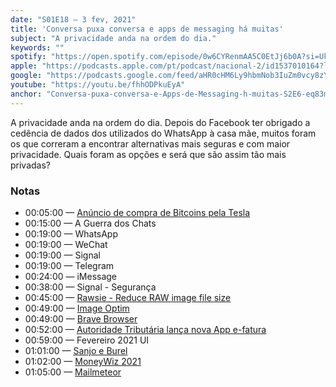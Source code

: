 ```yaml
---
date: "S01E18 — 3 fev, 2021"
title: 'Conversa puxa conversa e apps de messaging há muitas'
subject: "A privacidade anda na ordem do dia."
keywords: ""
spotify: "https://open.spotify.com/episode/0w6CYRenmAA5C0EtJj6b0A?si=UkNI7wQ4Rt2xP33AvMUchA"
apple: "https://podcasts.apple.com/pt/podcast/nacional-2/id1537010164?l=en&i=1000508525693"
google: "https://podcasts.google.com/feed/aHR0cHM6Ly9hbmNob3IuZm0vcy8zYzVjOWFjYy9wb2RjYXN0L3Jzcw/episode/NTQzNjYyMjctYTcyMy00YTBjLWE4MmYtNzhhYWEzNjgyMGJi?sa=X&ved=0CAYQkfYCahcKEwiw66--z-HuAhUAAAAAHQAAAAAQAg"
youtube: "https://youtu.be/fhhODPkuEyA"
anchor: "Conversa-puxa-conversa-e-Apps-de-Messaging-h-muitas-S2E6-eq83mi"
---
```


A privacidade anda na ordem do dia. Depois do Facebook ter obrigado a cedência de dados dos utilizados do WhatsApp à casa mãe, muitos foram os que correram a encontrar alternativas mais seguras e com maior privacidade. Quais foram as opções e será que são assim tão mais privadas?

### Notas

* 00:05:00​ — [Anúncio de compra de Bitcoins pela Tesla](https://eco.sapo.pt/2021/02/08/tesla-investe-15-mil-milhoes-de-dolares-na-bitcoin-moeda-virtual-dispara-para-recorde/)
* 00:15:00​ — A Guerra dos Chats
* 00:19:00​ — WhatsApp
* 00:19:00​ — WeChat
* 00:19:00​ — Signal
* 00:19:00​ — Telegram
* 00:24:00​ — iMessage
* 00:38:00​ — Signal - Segurança
* 00:45:00​ — [Rawsie - Reduce RAW image file size](https://rawsie.co/)
* 00:49:00​ — [Image Optim](https://imageoptim.com)
* 00:49:00​ — [Brave Browser](https://brave.com)
* 00:52:00​ — [Autoridade Tributária lança nova App e-fatura](https://info.portaldasfinancas.gov.pt/pt/destaques/Paginas/App_e_fatura_campanha_irs.aspx)
* 00:59:00​ — Fevereiro 2021 UI
* 01:01:00​ — [Sanjo e Burel](http://jornal-t.pt/noticia/sanjo-e-burel-juntam-se-para-lancar-linha-de-sapatilhas/)
* 01:02:00​ — [MoneyWiz 2021](https://www.wiz.money)
* 01:05:00​ — [Mailmeteor](https://mailmeteor.com)